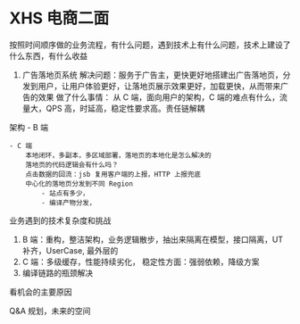 # XHS 电商二面

按照时间顺序做的业务流程，有什么问题，遇到技术上有什么问题，技术上建设了什么东西，有什么收益

1. 广告落地页系统
解决问题：服务于广告主，更快更好地搭建出广告落地页，分发到用户，让用户体验更好，让落地页展示效果更好，加载更快，从而带来广告的效果
做了什么事情：
从 C 端，面向用户的架构，C 端的难点有什么，流量大，QPS 高，时延高，稳定性要求高。责任链解耦

架构
    - B 端

    - C 端
        本地闭环，多副本，多区域部署，落地页的本地化是怎么解决的
        落地页的代码逻辑会有什么吗？
        点击数据的回流：jsb 复用客户端的上报，HTTP 上报兜底
        中心化的落地页分发到不同 Region
            - 站点有多少，
            - 编译产物分发，
业务遇到的技术复杂度和挑战
1. B 端：重构，整洁架构，业务逻辑散步，抽出来隔离在模型，接口隔离，UT 补齐，UserCase, 最外层的
2. C 端：多级缓存，性能持续劣化，
    稳定性方面：强弱依赖，降级方案
3. 编译链路的瓶颈解决


看机会的主要原因


Q&A
规划，未来的空间



